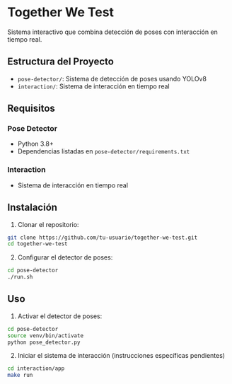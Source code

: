 # Together We Test

Sistema interactivo que combina detección de poses con interacción en tiempo real.

## Estructura del Proyecto

- `pose-detector/`: Sistema de detección de poses usando YOLOv8
- `interaction/`: Sistema de interacción en tiempo real

## Requisitos

### Pose Detector
- Python 3.8+
- Dependencias listadas en `pose-detector/requirements.txt`

### Interaction
- Sistema de interacción en tiempo real

## Instalación

1. Clonar el repositorio:
```bash
git clone https://github.com/tu-usuario/together-we-test.git
cd together-we-test
```

2. Configurar el detector de poses:
```bash
cd pose-detector
./run.sh
```

## Uso

1. Activar el detector de poses:
```bash
cd pose-detector
source venv/bin/activate
python pose_detector.py
```

2. Iniciar el sistema de interacción (instrucciones específicas pendientes)

```bash
cd interaction/app
make run
```
